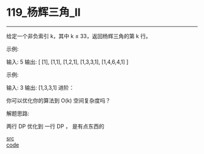 # 119_杨辉三角_II

---

给定一个非负索引 k，其中 k ≤ 33，返回杨辉三角的第 k 行。

示例:

输入: 5
输出:
[
     [1],
    [1,1],
   [1,2,1],
  [1,3,3,1],
 [1,4,6,4,1]
]

示例:

输入: 3
输出: [1,3,3,1]
进阶：

你可以优化你的算法到 O(k) 空间复杂度吗？


解题思路:

两行 DP 优化到 一行 DP ， 是有点东西的

[src](https://leetcode-cn.com/problems/pascals-triangle-ii/) <br>
[code](code/119.c) <br>
